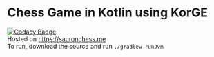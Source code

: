 # Chess Game in Kotlin using KorGE

[![Codacy Badge](https://app.codacy.com/project/badge/Grade/09437976fa054f2cb7ad3f32504b4132)](https://app.codacy.com/gh/FSaurenbach/KOCHESS/dashboard?utm_source=gh&utm_medium=referral&utm_content=&utm_campaign=Badge_grade)            
Hosted on https://sauronchess.me         
To run,  download the source and run ```./gradlew runJvm```
